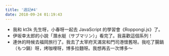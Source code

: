 ```yaml
---
title: '週記#4'
date: 2018-09-24 01:19:43
---
```


* 我和 kt3k 先生呀，小春呀一起去 JavaScript 的學習會《Roppongi.js》了。
* 伊坂幸太郎的小說「潛水艇（サブマリン）」看完了。我喜歡這個系列！
* 連休的時候去福岡旅行了。我去了太宰府天滿宮和門司港懷舊呀。我吃了腸鍋（もつ鍋）呀，烤咖哩呀，博多拉麵呀。我想再去一次博多～
